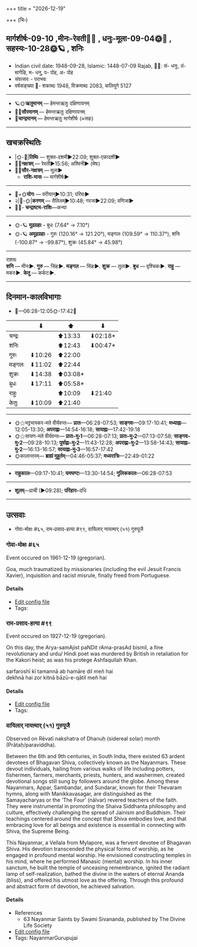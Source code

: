 +++
title = "2026-12-19"

+++
(चि॰)
## मार्गशीर्षः-09-10  ,मीनः-रेवती🌛🌌  ,  धनुः-मूला-09-04🌞🌌  ,  सहस्यः-10-28🌞🪐  , शनिः
- Indian civil date: 1948-09-28, Islamic: 1448-07-09 Rajab, 🌌🌞: सं- धनुः, तं- मार्गऴि, म- धनु, प- पोह, अ- पोह
- संवत्सरः - पराभवः
- वर्षसङ्ख्या 🌛- शकाब्दः 1948, विक्रमाब्दः 2083, कलियुगे 5127
___________________
- 🪐🌞**ऋतुमानम्** — हेमन्तऋतुः दक्षिणायनम्
- 🌌🌞**सौरमानम्** — हेमन्तऋतुः दक्षिणायनम्
- 🌛**चान्द्रमानम्** — हेमन्तऋतुः मार्गशीर्षः (≈सहः)
___________________


## खचक्रस्थितिः
- |🌞-🌛|**तिथिः** — शुक्ल-दशमी►22:09; शुक्ल-एकादशी►  
- 🌌🌛**नक्षत्रम्** — रेवती►15:56; अश्विनी► (मेषः)  
- 🌌🌞**सौर-नक्षत्रम्** — मूला►  
  - **राशि-मासः** — मार्गशीर्षः► 
___________________
- 🌛+🌞**योगः** — वरीयान्►10:31; परिघः►  
- २|🌛-🌞|**करणम्** — तैतिलम्►10:48; गरजा►22:09; वणिजा►  
- 🌌🌛- **चन्द्राष्टम-राशिः**—कन्या  
___________________
- 🌞-🪐 **मूढग्रहाः** - बुधः (7.64° → 7.10°)
- 🌞-🪐 **अमूढग्रहाः** - गुरुः (120.16° → 121.20°), मङ्गलः (109.59° → 110.37°), शनिः (-100.87° → -99.87°), शुक्रः (45.84° → 45.98°)
___________________
राशयः  
**शनि** — मीनः►. **गुरु** — सिंहः►. **मङ्गल** — सिंहः►. **शुक्र** — तुला►. **बुध** — वृश्चिकः►. **राहु** — मकरः►. **केतु** — कर्कटः►. 
___________________


## दिनमान-कालविभागाः
- 🌅—06:28-12:05🌞-17:42🌇  

|      |⬇     |⬆     |⬇     |
|------|-----|-----|------|
|चन्द्रः|     |⬆13:33 |⬇02:18*|
|शनिः   |     |⬆12:43 |⬇00:47*|
|गुरुः  |⬇10:26 |⬆22:00 |     |
|मङ्गलः |⬇11:02 |⬆22:44 |     |
|शुक्रः |⬇14:38 |⬆03:08*|     |
|बुधः   |⬇17:11 |⬆05:58*|     |
|राहुः  |     |⬆10:09 |⬇21:40 |
|केतुः  |⬇10:09 |⬆21:40 |     |
___________________
- 🌞⚝भट्टभास्कर-मते वीर्यवन्तः— **प्रातः**—06:28-07:53; **साङ्गवः**—09:17-10:41; **मध्याह्नः**—12:05-13:30; **अपराह्णः**—14:54-16:18; **सायाह्नः**—17:42-19:18  
- 🌞⚝सायण-मते वीर्यवन्तः— **प्रातः-मु॰1**—06:28-07:13; **प्रातः-मु॰2**—07:13-07:58; **साङ्गवः-मु॰2**—09:28-10:13; **पूर्वाह्णः-मु॰2**—11:43-12:28; **अपराह्णः-मु॰2**—13:58-14:43; **सायाह्नः-मु॰2**—16:13-16:57; **सायाह्नः-मु॰3**—16:57-17:42  
- 🌞कालान्तरम्— **ब्राह्मं मुहूर्तम्**—04:46-05:37; **मध्यरात्रिः**—22:49-01:22  
___________________
- **राहुकालः**—09:17-10:41; **यमघण्टः**—13:30-14:54; **गुलिककालः**—06:28-07:53  
___________________
- **शूलम्**—प्राची (►09:28); **परिहारः**–दधि  
___________________

## उत्सवाः
- गोवा-मोक्षः #६५, राम-प्रसाद-हत्या #९९, वायिलार् नायऩ्मार् (५१) गुरुपूजै
### गोवा-मोक्षः #६५

Event occured on 1961-12-19 (gregorian). 

Goa, much traumatized by missionaries (including the evil Jesuit Francis Xavier), inquisition and racist misrule, finally freed from Portuguese.

#### Details
- [Edit config file](https://github.com/jyotisham/adyatithi/blob/master/mahApuruSha/xatra-later/gregorian/day/12/19/govA-moxaH.toml)
- Tags: 


### राम-प्रसाद-हत्या #९९

Event occured on 1927-12-19 (gregorian). 

On this day, the Arya-samAjist paNDit rAma-prasAd bismil, a fine revolutionary and urdu/ Hindi poet was murdered by British in retaliation for the Kakori heist; as was his protege Ashfaqullah Khan.

sarfaroshī kī tamannā ab hamāre dil meñ hai  
dekhnā hai zor kitnā bāzū-e-qātil meñ hai

#### Details
- [Edit config file](https://github.com/jyotisham/adyatithi/blob/master/mahApuruSha/xatra-later/gregorian/day/12/19/rAma-prasAda-hatyA.toml)
- Tags: 


### वायिलार् नायऩ्मार् (५१) गुरुपूजै

Observed on Rēvatī nakshatra of Dhanuḥ (sidereal solar) month (Prātaḥ/paraviddha). 

Between the 6th and 9th centuries, in South India, there existed 63 ardent devotees of Bhagavan Shiva, collectively known as the Nayanmars. These devout individuals, hailing from various walks of life including potters, fishermen, farmers, merchants, priests, hunters, and washermen, created devotional songs still sung by followers around the globe. Among these Nayanmars, Appar, Sambandar, and Sundarar, known for their Thevaram hymns, along with Manikkavasagar, are distinguished as the Samayacharyas or the ‘The Four’ (nālvar) revered teachers of the faith. They were instrumental in promoting the Shaiva Siddhanta philosophy and culture, effectively challenging the spread of Jainism and Buddhism. Their teachings centered around the concept that Shiva embodies love, and that embracing love for all beings and existence is essential in connecting with Shiva, the Supreme Being.

This Nayanmar, a Vellala from Mylapore, was a fervent devotee of Bhagavan Shiva. His devotion transcended the physical forms of worship, as he engaged in profound mental worship. He envisioned constructing temples in his mind, where he performed Manasic (mental) worship. In his inner sanctum, he built the temple of unceasing remembrance, ignited the radiant lamp of self-realization, bathed the divine in the waters of eternal Ananda (bliss), and offered his utmost love as the offering. Through this profound and abstract form of devotion, he achieved salvation.

#### Details
- References
  - 63 Nayanmar Saints by Swami Sivananda, published by The Divine Life Society
- [Edit config file](https://github.com/jyotisham/adyatithi/blob/master/mahApuruSha/nAyanmAr/sidereal_solar_month/nakshatra/09/27/vAyilAr_nAyan2mAr_%2851%29_gurupUjai.toml)
- Tags: NayanmarGurupujai


